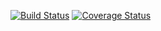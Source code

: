 [![Build Status](https://travis-ci.org/Elvis-rugamba/broadcaster.svg?branch=v1)](https://travis-ci.org/Elvis-rugamba/broadcaster)
[![Coverage Status](https://coveralls.io/repos/github/Elvis-rugamba/broadcaster/badge.svg?branch=v1)](https://coveralls.io/github/Elvis-rugamba/broadcaster?branch=v1)